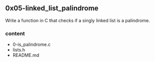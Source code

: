 ## 0x05-linked_list_palindrome

Write a function in C that checks if a singly linked list is a palindrome.

### content

- 0-is_palindrome.c
- lists.h
- README.md


